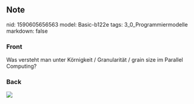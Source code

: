 ## Note
nid: 1590605656563
model: Basic-b122e
tags: 3_0_Programmiermodelle
markdown: false

### Front
Was versteht man unter Körnigkeit / Granularität / grain size im Parallel Computing?

### Back
<img src="paste-2f0232bbe6aa1eaaf61354778932c83ef497cd7a.jpg">
